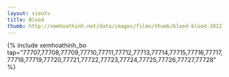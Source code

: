 ```yaml
---
layout: sieutv
title: Blood
thumb: http://xemhoathinh.net/data/images/films/thumb/blood-blood-2012.jpg
---
```

{% include xemhoathinh_bo tap="77707,77708,77709,77710,77711,77712,77713,77714,77715,77716,77717,77718,77719,77720,77721,77722,77723,77724,77725,77726,77727,77728" %} 
